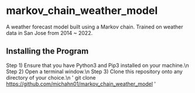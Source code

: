 # markov_chain_weather_model
A weather forecast model built using a Markov chain. Trained on 
weather data in San Jose from 2014 ~ 2022.

## Installing the Program 
Step 1) Ensure that you have Python3 and Pip3 installed on your machine.\n
Step 2) Open a terminal window.\n
Step 3) Clone this repository onto any directory of your choice.\n
'
git clone https://github.com/michahn01/markov_chain_weather_model
'
